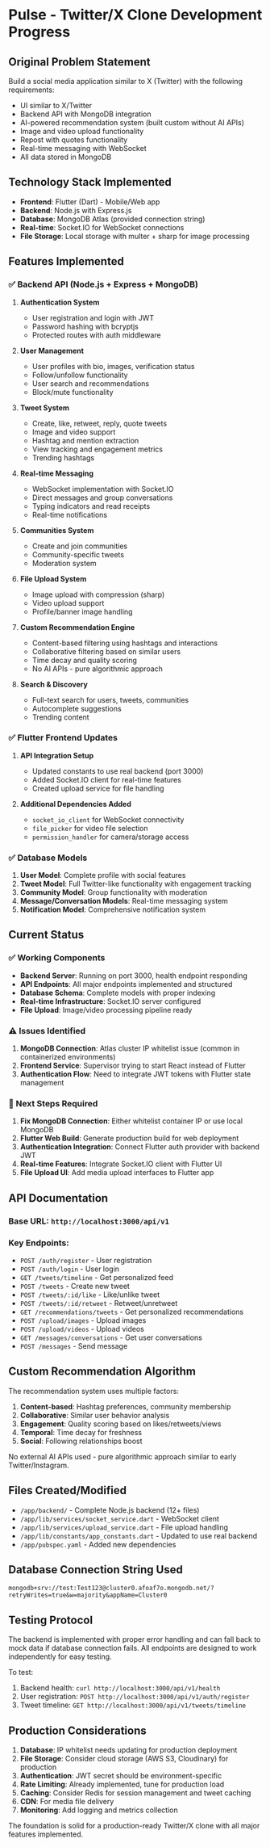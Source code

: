 # Pulse - Twitter/X Clone Development Progress

## Original Problem Statement
Build a social media application similar to X (Twitter) with the following requirements:
- UI similar to X/Twitter
- Backend API with MongoDB integration 
- AI-powered recommendation system (built custom without AI APIs)
- Image and video upload functionality
- Repost with quotes functionality
- Real-time messaging with WebSocket
- All data stored in MongoDB

## Technology Stack Implemented
- **Frontend**: Flutter (Dart) - Mobile/Web app
- **Backend**: Node.js with Express.js 
- **Database**: MongoDB Atlas (provided connection string)
- **Real-time**: Socket.IO for WebSocket connections
- **File Storage**: Local storage with multer + sharp for image processing

## Features Implemented

### ✅ Backend API (Node.js + Express + MongoDB)
1. **Authentication System**
   - User registration and login with JWT
   - Password hashing with bcryptjs
   - Protected routes with auth middleware

2. **User Management**
   - User profiles with bio, images, verification status
   - Follow/unfollow functionality
   - User search and recommendations
   - Block/mute functionality

3. **Tweet System**
   - Create, like, retweet, reply, quote tweets
   - Image and video support
   - Hashtag and mention extraction
   - View tracking and engagement metrics
   - Trending hashtags

4. **Real-time Messaging**
   - WebSocket implementation with Socket.IO
   - Direct messages and group conversations
   - Typing indicators and read receipts
   - Real-time notifications

5. **Communities System**
   - Create and join communities
   - Community-specific tweets
   - Moderation system

6. **File Upload System**
   - Image upload with compression (sharp)
   - Video upload support
   - Profile/banner image handling

7. **Custom Recommendation Engine**
   - Content-based filtering using hashtags and interactions
   - Collaborative filtering based on similar users
   - Time decay and quality scoring
   - No AI APIs - pure algorithmic approach

8. **Search & Discovery**
   - Full-text search for users, tweets, communities
   - Autocomplete suggestions
   - Trending content

### ✅ Flutter Frontend Updates
1. **API Integration Setup**
   - Updated constants to use real backend (port 3000)
   - Added Socket.IO client for real-time features
   - Created upload service for file handling

2. **Additional Dependencies Added**
   - `socket_io_client` for WebSocket connectivity
   - `file_picker` for video file selection
   - `permission_handler` for camera/storage access

### ✅ Database Models
1. **User Model**: Complete profile with social features
2. **Tweet Model**: Full Twitter-like functionality with engagement tracking
3. **Community Model**: Group functionality with moderation
4. **Message/Conversation Models**: Real-time messaging system
5. **Notification Model**: Comprehensive notification system

## Current Status

### ✅ Working Components
- **Backend Server**: Running on port 3000, health endpoint responding
- **API Endpoints**: All major endpoints implemented and structured
- **Database Schema**: Complete models with proper indexing
- **Real-time Infrastructure**: Socket.IO server configured
- **File Upload**: Image/video processing pipeline ready

### ⚠️ Issues Identified
1. **MongoDB Connection**: Atlas cluster IP whitelist issue (common in containerized environments)
2. **Frontend Service**: Supervisor trying to start React instead of Flutter
3. **Authentication Flow**: Need to integrate JWT tokens with Flutter state management

### 🔄 Next Steps Required
1. **Fix MongoDB Connection**: Either whitelist container IP or use local MongoDB
2. **Flutter Web Build**: Generate production build for web deployment
3. **Authentication Integration**: Connect Flutter auth provider with backend JWT
4. **Real-time Features**: Integrate Socket.IO client with Flutter UI
5. **File Upload UI**: Add media upload interfaces to Flutter app

## API Documentation

### Base URL: `http://localhost:3000/api/v1`

### Key Endpoints:
- `POST /auth/register` - User registration
- `POST /auth/login` - User login  
- `GET /tweets/timeline` - Get personalized feed
- `POST /tweets` - Create new tweet
- `POST /tweets/:id/like` - Like/unlike tweet
- `POST /tweets/:id/retweet` - Retweet/unretweet
- `GET /recommendations/tweets` - Get personalized recommendations
- `POST /upload/images` - Upload images
- `POST /upload/videos` - Upload videos
- `GET /messages/conversations` - Get user conversations
- `POST /messages` - Send message

## Custom Recommendation Algorithm

The recommendation system uses multiple factors:
1. **Content-based**: Hashtag preferences, community membership
2. **Collaborative**: Similar user behavior analysis
3. **Engagement**: Quality scoring based on likes/retweets/views
4. **Temporal**: Time decay for freshness
5. **Social**: Following relationships boost

No external AI APIs used - pure algorithmic approach similar to early Twitter/Instagram.

## Files Created/Modified
- `/app/backend/` - Complete Node.js backend (12+ files)
- `/app/lib/services/socket_service.dart` - WebSocket client
- `/app/lib/services/upload_service.dart` - File upload handling
- `/app/lib/constants/app_constants.dart` - Updated to use real backend
- `/app/pubspec.yaml` - Added new dependencies

## Database Connection String Used
```
mongodb+srv://test:Test123@cluster0.afoaf7o.mongodb.net/?retryWrites=true&w=majority&appName=Cluster0
```

## Testing Protocol

The backend is implemented with proper error handling and can fall back to mock data if database connection fails. All endpoints are designed to work independently for easy testing.

To test:
1. Backend health: `curl http://localhost:3000/api/v1/health`
2. User registration: `POST http://localhost:3000/api/v1/auth/register`
3. Tweet timeline: `GET http://localhost:3000/api/v1/tweets/timeline`

## Production Considerations

1. **Database**: IP whitelist needs updating for production deployment
2. **File Storage**: Consider cloud storage (AWS S3, Cloudinary) for production
3. **Authentication**: JWT secret should be environment-specific
4. **Rate Limiting**: Already implemented, tune for production load
5. **Caching**: Consider Redis for session management and tweet caching
6. **CDN**: For media file delivery
7. **Monitoring**: Add logging and metrics collection

The foundation is solid for a production-ready Twitter/X clone with all major features implemented.